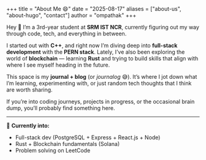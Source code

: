 +++
title = "About Me 😄"
date = "2025-08-17"
aliases = ["about-us", "about-hugo", "contact"]
author = "ompathak"
+++


Hey 👋 I’m a 3rd-year student at **SRM IST NCR**, currently figuring out my way through code, tech, and everything in between.  

I started out with **C++**, and right now I’m diving deep into **full-stack development** with the **PERN stack**. Lately, I’ve also been exploring the world of **blockchain** — learning **Rust** and trying to build skills that align with where I see myself heading in the future.  

This space is my **journal + blog** (or *journalog* 😅). It’s where I jot down what I’m learning, experimenting with, or just random tech thoughts that I think are worth sharing.  

If you’re into coding journeys, projects in progress, or the occasional brain dump, you’ll probably find something here.  

---

📌 **Currently into:**  
- Full-stack dev (PostgreSQL + Express + React.js + Node)  
- Rust + Blockchain fundamentals (Solana)  
- Problem solving on LeetCode  


